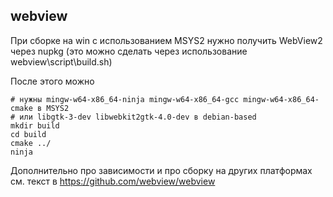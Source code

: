 ## webview
При сборке на win с использованием MSYS2 нужно получить
WebView2 через nupkg (это можно сделать через использование
webview\script\build.sh) 

После этого можно
```
# нужны mingw-w64-x86_64-ninja mingw-w64-x86_64-gcc mingw-w64-x86_64-cmake в MSYS2
# или libgtk-3-dev libwebkit2gtk-4.0-dev в debian-based
mkdir build
cd build
cmake ../
ninja
```

Дополнительно про зависимости и про сборку на других платформах см. текст в
https://github.com/webview/webview